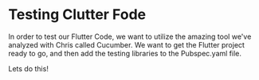 



Testing Clutter Fode
====================


In order to test our Flutter Code, we want to utilize the amazing tool we've analyzed with Chris called Cucumber. We want to get the Flutter project ready to go, and then add the testing libraries to the Pubspec.yaml file.

Lets do this! 
